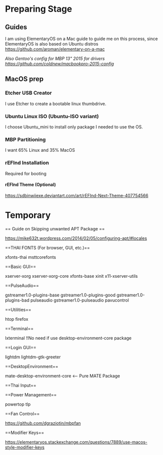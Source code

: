# Preparing Stage

## Guides

I am using ElementaryOS on a Mac guide to guide me on this process, since ElementaryOS is also based on Ubuntu distros
https://github.com/aroman/elementary-on-a-mac

*Also Gentoo's config for MBP 13" 2015 for drivers
https://github.com/coldnew/macbookpro-2015-config*

## MacOS prep

### Etcher USB Creator 
  
  I use Etcher to create a bootable linux thumbdrive.
  
### Ubuntu Linux ISO (Ubuntu-ISO variant)
  
  I choose Ubuntu_mini to install only package I needed to use the OS.
  
### MBP Partitioning

  I want 65% Linux and 35% MacOS
  
### rEFInd Installation
  
  Required for booting
  
#### rEFInd Theme (Optional)
  
  https://sdbinwiiexe.deviantart.com/art/rEFInd-Next-Theme-407754566
  
  
  
  # Temporary
  
  == Guide on Skipping unwanted APT Package ==
  
https://mike632t.wordpress.com/2014/02/05/configuring-apt/#locales


==THAI FONTS (For browser, GUI, etc.)==

xfonts-thai msttcorefonts

==Basic GUI==

xserver-xorg xserver-xorg-core xfonts-base xinit x11-xserver-utils

==PulseAudio==

gstreamer1.0-plugins-base gstreamer1.0-plugins-good gstreamer1.0-plugins-bad pulseaudio gstreamer1.0-pulseaudio pavucontrol

==Utilities==

htop
firefox

==Terminal==

lxterminal
!!No need if use desktop-environment-core package

==Login GUI==

lightdm lightdm-gtk-greeter

==DesktopEnvironment==

mate-desktop-environment-core <-- Pure MATE Package

==Thai Input==

==Power Management==

powertop
tlp

==Fan Control==

https://github.com/dgraziotin/mbpfan

==Modifier Keys==

https://elementaryos.stackexchange.com/questions/7889/use-macos-style-modifier-keys


  
  
  
